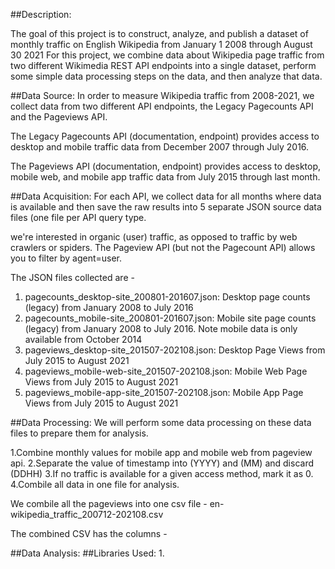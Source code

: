 ##Description:

The goal of this project is to construct, analyze, and publish a dataset of monthly traffic on English Wikipedia from January 1 2008 through August 30 2021
For this project, we combine data about Wikipedia page traffic from two different Wikimedia REST API endpoints into a single dataset, perform some simple data processing steps on the data, and then analyze that data.


##Data Source:
In order to measure Wikipedia traffic from 2008-2021, we collect data from two different API endpoints, the Legacy Pagecounts API and the Pageviews API.

The Legacy Pagecounts API (documentation, endpoint) provides access to desktop and mobile traffic data from December 2007 through July 2016.

The Pageviews API (documentation, endpoint) provides access to desktop, mobile web, and mobile app traffic data from July 2015 through last month.


##Data Acquisition: 
For each API, we collect data for all months where data is available and then save the raw results into 5 separate JSON source data files (one file per API query type.

we're interested in organic (user) traffic, as opposed to traffic by web crawlers or spiders. The Pageview API (but not the Pagecount API) allows you to filter by agent=user.

The JSON files collected are - 

1. pagecounts_desktop-site_200801-201607.json: Desktop page counts (legacy) from January 2008 to July 2016
2. pagecounts_mobile-site_200801-201607.json: Mobile site page counts (legacy) from January 2008 to July 2016. Note mobile data is only available from October 2014
3. pageviews_desktop-site_201507-202108.json: Desktop Page Views from July 2015 to August 2021
4. pageviews_mobile-web-site_201507-202108.json: Mobile Web Page Views from July 2015 to August 2021
5. pageviews_mobile-app-site_201507-202108.json: Mobile App Page Views from July 2015 to August 2021


##Data Processing:
We will perform some data processing on these data files to prepare them for analysis.

1.Combine monthly values for mobile app and mobile web from pageview api.
2.Separate the value of timestamp into (YYYY) and (MM) and discard (DDHH)
3.If no traffic is available for a given access method, mark it as 0.
4.Combile all data in one file for analysis.

We combile all the pageviews into one csv file - en-wikipedia_traffic_200712-202108.csv

The combined CSV has the columns - 


##Data Analysis:
##Libraries Used:
1. 

